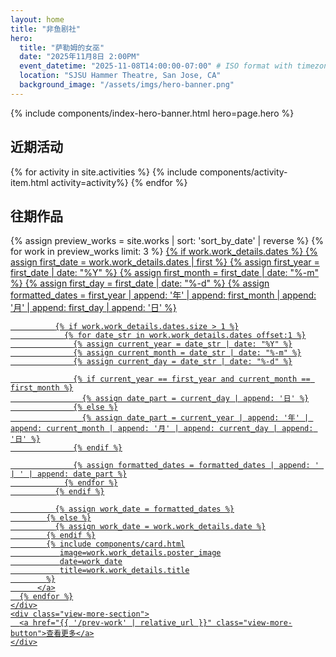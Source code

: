 ```yaml
---
layout: home
title: "非鱼剧社"
hero:
  title: "萨勒姆的女巫"
  date: "2025年11月8日 2:00PM"
  event_datetime: "2025-11-08T14:00:00-07:00" # ISO format with timezone
  location: "SJSU Hammer Theatre, San Jose, CA"
  background_image: "/assets/imgs/hero-banner.png"
---
```


<!-- Hero Banner Section -->
{% include components/index-hero-banner.html hero=page.hero %}

<!-- Recent Activities Section -->
<section class="recent-activities-section">
  <div class="container">
    <h2 class="section-title">近期活动</h2>
    <div class="activities-list">
      {% for activity in site.activities %}
        {% include components/activity-item.html activity=activity%}
      {% endfor %}
    </div>
  </div>
</section>

<!-- Previous Works Preview Section -->
<section class="prev-works-preview-section">
  <div class="container">
    <h2 class="section-title">往期作品</h2>
    <div class="preview-works-grid">
      {% assign preview_works = site.works | sort: 'sort_by_date' | reverse %}
      {% for work in preview_works limit: 3 %}
          <a href="{{ work.url | relative_url }}" class="work-link">
            {% if work.work_details.dates %}
              {% assign first_date = work.work_details.dates | first %}
              {% assign first_year = first_date | date: "%Y" %}
              {% assign first_month = first_date | date: "%-m" %}
              {% assign first_day = first_date | date: "%-d" %}
              {% assign formatted_dates = first_year | append: '年' | append: first_month | append: '月' | append: first_day | append: '日' %}

              {% if work.work_details.dates.size > 1 %}
                {% for date_str in work.work_details.dates offset:1 %}
                  {% assign current_year = date_str | date: "%Y" %}
                  {% assign current_month = date_str | date: "%-m" %}
                  {% assign current_day = date_str | date: "%-d" %}

                  {% if current_year == first_year and current_month == first_month %}
                    {% assign date_part = current_day | append: '日' %}
                  {% else %}
                    {% assign date_part = current_year | append: '年' | append: current_month | append: '月' | append: current_day | append: '日' %}
                  {% endif %}

                  {% assign formatted_dates = formatted_dates | append: ' | ' | append: date_part %}
                {% endfor %}
              {% endif %}

              {% assign work_date = formatted_dates %}
            {% else %}
              {% assign work_date = work.work_details.date %}
            {% endif %}
            {% include components/card.html
               image=work.work_details.poster_image
               date=work_date
               title=work.work_details.title
            %}
          </a>
      {% endfor %}
    </div>
    <div class="view-more-section">
      <a href="{{ '/prev-work' | relative_url }}" class="view-more-button">查看更多</a>
    </div>
  </div>
</section>
